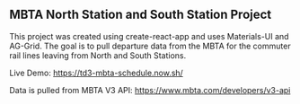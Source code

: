 ## MBTA North Station and South Station Project

This project was created using create-react-app and uses Materials-UI and AG-Grid. The goal is to pull departure data from the MBTA for the commuter rail lines leaving from North and South Stations.

Live Demo: https://td3-mbta-schedule.now.sh/

Data is pulled from MBTA V3 API: https://www.mbta.com/developers/v3-api
 

